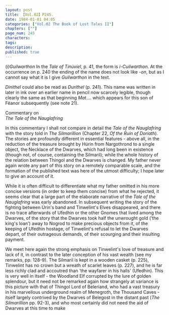 ```yaml
---
layout: post
title: 【Vol.02】P245.
date: 1984-01-01 04:05
categories: ["Vol.02 The Book of Lost Tales II"]
chapters: [""]
page_num: 245
characters: 
tags: 
description: 
published: true
---
```


<p style="text-indent: 0;">
(<I>i)Guilwarthon</I> In the <I>Tale of Tinúviel</I>, p. 41, the form is <I>i-Cuilwarthon</I>. At the occurrence on p. 240 the ending of the name does not look like <I>-on</I>, but as I cannot say what it is I give <I>Guilwarthon</I> in the text.
</p>

<I>Dinithel</I> could also be read as <I>Durithel</I> (p. 241). This name was written in later in ink over an earlier name in pencil now scarcely legible, though clearly the same as that beginning <I>Mat</I>.... which appears for this son of Fëanor subsequently (see note 21).

Commentary on<BR><I>The Tale of the Nauglafring</I>

In this commentary I shall not compare in detail the <I>Tale of the Nauglafring</I> with the story told in <I>The Silmarillion</I> (Chapter 22, <I>Of the Ruin of Doriath</I>). The stories are profoundly different in essential features - above all, in the reduction of the treasure brought by Húrin from Nargothrond to a single object, the Necklace of the Dwarves, which had long been in existence (though not, of course, containing the Silmaril); while the whole history of the relation between Thingol and the Dwarves is changed. My father never again wrote any part of this story on a remotely comparable scale, and the formation of the published text was here of the utmost difficulty; I hope later to give an account of it.

While it is often difficult to differentiate what my father omitted in his more concise versions (in order to keep them concise) from what he rejected, it seems clear that a large part of the elaborate narrative of the <I>Tale of the Nauglafring</I> was early abandoned. In subsequent writing the story of the fighting between Úrin's band and Tinwelint's Elves disappeared, and there is no trace afterwards of Ufedhin or the other Gnomes that lived among the Dwarves, of the story that the Dwarves took half the unwrought gold (‘the king's loan’) away to Nogrod to make precious objects from it, of the keeping of Ufedhin hostage, of Tinwelint's refusal to let the Dwarves depart, of their outrageous demands, of their scourging and their insulting payment.

We meet here again the strong emphasis on Tinwelint's love of treasure and lack of it, in contrast to the later conception of his vast wealth (see my remarks, pp. 128-9). The Silmaril is kept in a wooden casket (p. 225), Tinwelint has no crown but a wreath of scarlet leaves (p. 227), and he is far less richly clad and accoutred than ‘the wayfarer in his halls' (Ufedhin). This is very well in itself - the Woodland Elf corrupted by the lure of golden splendour, but it need not be remarked again how strangely at variance is this picture with that of Thingol Lord of Beleriand, who had a vast treasury in his marvellous underground realm of Menegroth, the Thousand Caves - itself largely contrived by the Dwarves of Belegost in the distant past (<I>The Silmarillion</I> pp. 92-3), and who most certainly did not need the aid of Dwarves at this time to make

